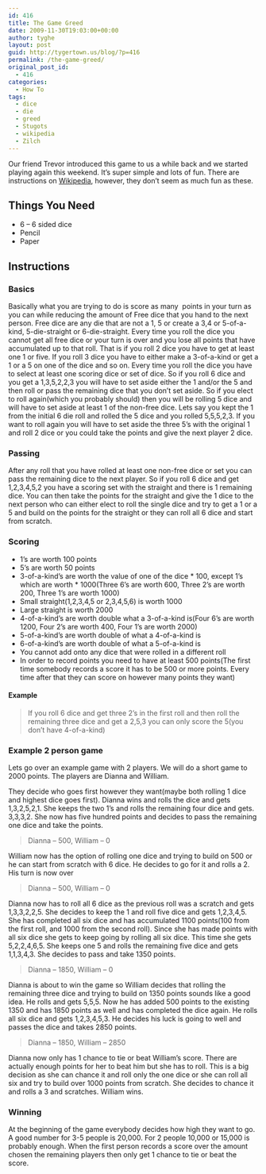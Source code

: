 ```yaml
---
id: 416
title: The Game Greed
date: 2009-11-30T19:03:00+00:00
author: tyghe
layout: post
guid: http://tygertown.us/blog/?p=416
permalink: /the-game-greed/
original_post_id:
  - 416
categories:
  - How To
tags:
  - dice
  - die
  - greed
  - Stugots
  - wikipedia
  - Zilch
---
```

Our friend Trevor introduced this game to us a while back and we started playing again this weekend. It&#8217;s super simple and lots of fun. There are instructions on [Wikipedia](http://en.wikipedia.org/wiki/Greed_%28dice_game%29 "Greed on Wikipedia"), however, they don&#8217;t seem as much fun as these.

## <!--more-->

## Things You Need

  * 6 &#8211; 6 sided dice
  * Pencil
  * Paper

## Instructions

### Basics

Basically what you are trying to do is score as many  points in your turn as you can while reducing the amount of Free dice that you hand to the next person. Free dice are any die that are not a 1, 5 or create a 3,4 or 5-of-a-kind, 5-die-straight or 6-die-straight. Every time you roll the dice you cannot get all free dice or your turn is over and you lose all points that have accumulated up to that roll. That is if you roll 2 dice you have to get at least one 1 or five. If you roll 3 dice you have to either make a 3-of-a-kind or get a 1 or a 5 on one of the dice and so on. Every time you roll the dice you have to select at least one scoring dice or set of dice. So if you roll 6 dice and you get a 1,3,5,2,2,3 you will have to set aside either the 1 and/or the 5 and then roll or pass the remaining dice that you don&#8217;t set aside. So if you elect to roll again(which you probably should) then you will be rolling 5 dice and will have to set aside at least 1 of the non-free dice. Lets say you kept the 1 from the initial 6 die roll and rolled the 5 dice and you rolled 5,5,5,2,3. If you want to roll again you will have to set aside the three 5&#8217;s with the original 1 and roll 2 dice or you could take the points and give the next player 2 dice.

### Passing

After any roll that you have rolled at least one non-free dice or set you can pass the remaining dice to the next player. So if you roll 6 dice and get 1,2,3,4,5,2 you have a scoring set with the straight and there is 1 remaining dice. You can then take the points for the straight and give the 1 dice to the next person who can either elect to roll the single dice and try to get a 1 or a 5 and build on the points for the straight or they can roll all 6 dice and start from scratch.

### Scoring

  * 1&#8217;s are worth 100 points
  * 5&#8217;s are worth 50 points
  * 3-of-a-kind&#8217;s are worth the value of one of the dice \* 100, except 1&#8217;s which are worth \* 1000(Three 6&#8217;s are worth 600, Three 2&#8217;s are worth 200, Three 1&#8217;s are worth 1000)
  * Small straight(1,2,3,4,5 or 2,3,4,5,6) is worth 1000
  * Large straight is worth 2000
  * 4-of-a-kind&#8217;s are worth double what a 3-of-a-kind is(Four 6&#8217;s are worth 1200, Four 2&#8217;s are worth 400, Four 1&#8217;s are worth 2000)
  * 5-of-a-kind&#8217;s are worth double of what a 4-of-a-kind is
  * 6-of-a-kind&#8217;s are worth double of what a 5-of-a-kind is
  * You cannot add onto any dice that were rolled in a different roll
  * In order to record points you need to have at least 500 points(The first time somebody records a score it has to be 500 or more points. Every time after that they can score on however many points they want)

#### Example

> If you roll 6 dice and get three 2&#8217;s in the first roll and then roll the remaining three dice and get a 2,5,3 you can only score the 5(you don&#8217;t have 4-of-a-kind)

### Example 2 person game

Lets go over an example game with 2 players. We will do a short game to 2000 points. The players are Dianna and William.

They decide who goes first however they want(maybe both rolling 1 dice and highest dice goes first). Dianna wins and rolls the dice and gets 1,3,2,5,2,1. She keeps the two 1&#8217;s and rolls the remaining four dice and gets. 3,3,3,2. She now has five hundred points and decides to pass the remaining one dice and take the points.

> Dianna &#8211; 500, William &#8211; 0

William now has the option of rolling one dice and trying to build on 500 or he can start from scratch with 6 dice. He decides to go for it and rolls a 2. His turn is now over

> Dianna &#8211; 500, William &#8211; 0

Dianna now has to roll all 6 dice as the previous roll was a scratch and gets 1,3,3,2,2,5. She decides to keep the 1 and roll five dice and gets 1,2,3,4,5. She has completed all six dice and has accumulated 1100 points(100 from the first roll, and 1000 from the second roll). Since she has made points with all six dice she gets to keep going by rolling all six dice. This time she gets 5,2,2,4,6,5. She keeps one 5 and rolls the remaining five dice and gets 1,1,3,4,3. She decides to pass and take 1350 points.

> Dianna &#8211; 1850, William &#8211; 0

Dianna is about to win the game so William decides that rolling the remaining three dice and trying to build on 1350 points sounds like a good idea. He rolls and gets 5,5,5. Now he has added 500 points to the existing 1350 and has 1850 points as well and has completed the dice again. He rolls all six dice and gets 1,2,3,4,5,3. He decides his luck is going to well and passes the dice and takes 2850 points.

> Dianna &#8211; 1850, William &#8211; 2850

Dianna now only has 1 chance to tie or beat William&#8217;s score. There are actually enough points for her to beat him but she has to roll. This is a big decision as she can chance it and roll only the one dice or she can roll all six and try to build over 1000 points from scratch. She decides to chance it and rolls a 3 and scratches. William wins.

### Winning

At the beginning of the game everybody decides how high they want to go. A good number for 3-5 people is 20,000. For 2 people 10,000 or 15,000 is probably enough. When the first person records a score over the amount chosen the remaining players then only get 1 chance to tie or beat the score.